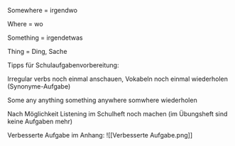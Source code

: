 Somewhere = irgendwo

Where = wo

Something = irgendetwas

Thing = Ding, Sache

Tipps für Schulaufgabenvorbereitung:

Irregular verbs noch einmal anschauen, Vokabeln noch einmal wiederholen (Synonyme-Aufgabe)

Some any anything something anywhere somwhere wiederholen

Nach Möglichkeit Listening im Schulheft noch machen (im Übungsheft sind keine Aufgaben mehr)

Verbesserte Aufgabe im Anhang:
![[Verbesserte Aufgabe.png]]